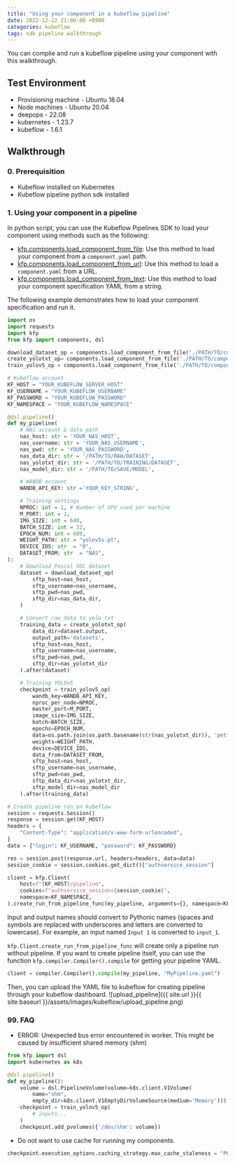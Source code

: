 ```yaml
---
title: "Using your component in a kubeflow pipeline"
date: 2022-12-22 21:00:00 +0900
categories: kubeflow
tags: sdk pipeline walkthrough
---
```

You can complie and run a kubeflow pipeline using your component with this walkthrough.

## Test Environment

* Provisioning machine - Ubuntu 18.04
* Node machines - Ubuntu 20.04
* deepops - 22.08
* kubernetes - 1.23.7
* kubeflow - 1.6.1

## Walkthrough

### 0. Prerequisition
* Kubeflow installed on Kubernetes
* Kubeflow pipeline python sdk installed

### 1. Using your component in a pipeline
In python script, you can use the Kubeflow Pipelines SDK to load your component using methods such as the following:
* [kfp.components.load_component_from_file](https://kubeflow-pipelines.readthedocs.io/en/stable/source/kfp.components.html#kfp.components.load_component_from_file): Use this method to load your component from a `component.yaml` path.
* [kfp.components.load_component_from_url](https://kubeflow-pipelines.readthedocs.io/en/stable/source/kfp.components.html#kfp.components.load_component_from_url): Use this method to load a `component.yaml` from a URL.
* [kfp.components.load_component_from_text](https://kubeflow-pipelines.readthedocs.io/en/stable/source/kfp.components.html#kfp.components.load_component_from_text): Use this method to load your component specification YAML from a string. 

The following example demonstrates how to load your component specification and run it.
```python
import os
import requests
import kfp
from kfp import components, dsl

download_dataset_op = components.load_component_from_file('./PATH/TO/component.yaml')
create_yolotxt_op= components.load_component_from_file('./PATH/TO/component.yaml')
train_yolov5_op = components.load_component_from_file('./PATH/TO/component.yaml')

# Kubeflow account
KF_HOST = "YOUR_KUBEFLOW_SERVER_HOST"
KF_USERNAME = "YOUR_KUBEFLOW_USERNAME"
KF_PASSWORD = "YOUR_KUBEFLOW_PASSWORD"
KF_NAMESPACE = "YOUR_KUBEFLOW_NAMESPACE"

@dsl.pipeline()
def my_pipeline(
    # NAS account & data path
    nas_host: str = 'YOUR_NAS_HOST',
    nas_username: str = 'YOUR_NAS_USERNAME',
    nas_pwd: str = 'YOUR_NAS_PASSWORD',
    nas_data_dir: str = '/PATH/TO/RAW/DATASET',
    nas_yolotxt_dir: str = '/PATH/TO/TRAINING/DATASET',
    nas_model_dir: str = '/PATH/TO/SAVE/MODEL',

    # WANDB account
    WANDB_API_KEY: str ='YOUR_KEY_STRING',

    # Training settings
    NPROC: int = 1, # Number of GPU used per machine
    M_PORT: int = 1,
    IMG_SIZE: int = 640,
    BATCH_SIZE: int = 32,
    EPOCH_NUM: int = 600,
    WEIGHT_PATH: str = "yolov5s.pt",
    DEVICE_IDS: str  = "0",
    DATASET_FROM: str  = "NAS",
):
    # Download Pascal VOC dataset
    dataset = download_dataset_op(
        sftp_host=nas_host,
        sftp_username=nas_username,
        sftp_pwd=nas_pwd,
        sftp_dir=nas_data_dir,
    )

    # Convert raw data to yolo txt
    training_data = create_yolotxt_op(
        data_dir=dataset.output,
        output_path='datasets',
        sftp_host=nas_host,
        sftp_username=nas_username,
        sftp_pwd=nas_pwd,
        sftp_dir=nas_yolotxt_dir
    ).after(dataset)

    # Training YOLOv5
    checkpoint = train_yolov5_op(
        wandb_key=WANDB_API_KEY,
        nproc_per_node=NPROC,
        master_port=M_PORT,
        image_size=IMG_SIZE, 
        batch=BATCH_SIZE,
        epochs=EPOCH_NUM,
        data=os.path.join(os.path.basename(str(nas_yolotxt_dir)), 'petfins_v3.yaml'), 
        weights=WEIGHT_PATH, 
        device=DEVICE_IDS, 
        data_from=DATASET_FROM,
        sftp_host=nas_host,
        sftp_username=nas_username,
        sftp_pwd=nas_pwd,
        sftp_data_dir=nas_yolotxt_dir,
        sftp_model_dir=nas_model_dir
    ).after(training_data)

# Create pipeline run on kubeflow
session = requests.Session()
response = session.get(KF_HOST)
headers = {
    "Content-Type": "application/x-www-form-urlencoded",
}
data = {"login": KF_USERNAME, "password": KF_PASSWORD}

res = session.post(response.url, headers=headers, data=data)
session_cookie = session.cookies.get_dict()["authservice_session"]

client = kfp.Client(
    host=f"{KF_HOST}/pipeline",
    cookies=f"authservice_session={session_cookie}",
    namespace=KF_NAMESPACE,
).create_run_from_pipeline_func(my_pipeline, arguments={}, namespace=KF_NAMESPACE)
```

Input and output names should convert to Pythonic names (spaces and symbols are replaced with underscores and letters are converted to lowercase). For example, an input named `Input 1` is converted to `input_1`.

`kfp.Client.create_run_from_pipeline_func` will create only a pipeline run without pipeline. If you want to create pipeline itself, you can use the function `kfp.compiler.Compiler().compile` for getting your pipeline YAML.  
```python
client = compiler.Compiler().compile(my_pipeline, "MyPipeline.yaml")
```

Then, you can upload the YAML file to kubeflow for creating pipeline through your kubeflow dashboard.
![upload_pipeline]({{ site.url }}{{ site.baseurl }}/assets/images/kubeflow/upload_pipeline.png)

### 99. FAQ

* ERROR: Unexpected bus error encountered in worker. This might be caused by insufficient shared memory (shm)
```python
from kfp import dsl
import kubernetes as k8s

@dsl.pipeline()
def my_pipeline():
    volume = dsl.PipelineVolume(volume=k8s.client.V1Volume(
        name="shm",
        empty_dir=k8s.client.V1EmptyDirVolumeSource(medium='Memory')))
    checkpoint = train_yolov5_op(
        # inputs...
    )
    checkpoint.add_pvolumes({'/dev/shm': volume})
```

* Do not want to use cache for running my components.
```python
checkpoint.execution_options.caching_strategy.max_cache_staleness = "P0D"
```
